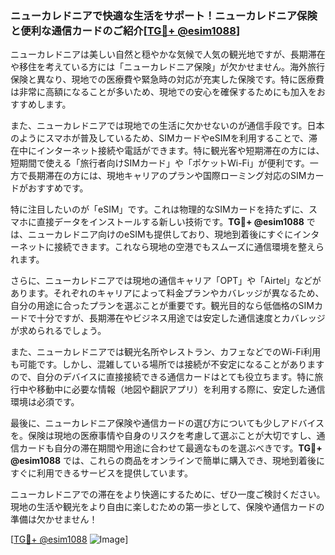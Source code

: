 ### ニューカレドニアで快適な生活をサポート！ニューカレドニア保険と便利な通信カードのご紹介[[TG💪+ @esim1088](https://t.me/s/esim1088)]

ニューカレドニアは美しい自然と穏やかな気候で人気の観光地ですが、長期滞在や移住を考えている方には「ニューカレドニア保険」が欠かせません。海外旅行保険と異なり、現地での医療費や緊急時の対応が充実した保険です。特に医療費は非常に高額になることが多いため、現地での安心を確保するためにも加入をおすすめします。

また、ニューカレドニアでは現地での生活に欠かせないのが通信手段です。日本のようにスマホが普及しているため、SIMカードやeSIMを利用することで、滞在中にインターネット接続や電話ができます。特に観光客や短期滞在の方には、短期間で使える「旅行者向けSIMカード」や「ポケットWi-Fi」が便利です。一方で長期滞在の方には、現地キャリアのプランや国際ローミング対応のSIMカードがおすすめです。

特に注目したいのが「eSIM」です。これは物理的なSIMカードを持たずに、スマホに直接データをインストールする新しい技術です。**TG💪+ @esim1088** では、ニューカレドニア向けのeSIMも提供しており、現地到着後にすぐにインターネットに接続できます。これなら現地の空港でもスムーズに通信環境を整えられます。

さらに、ニューカレドニアでは現地の通信キャリア「OPT」や「Airtel」などがあります。それぞれのキャリアによって料金プランやカバレッジが異なるため、自分の用途に合ったプランを選ぶことが重要です。観光目的なら低価格のSIMカードで十分ですが、長期滞在やビジネス用途では安定した通信速度とカバレッジが求められるでしょう。

また、ニューカレドニアでは観光名所やレストラン、カフェなどでのWi-Fi利用も可能です。しかし、混雑している場所では接続が不安定になることがありますので、自分のデバイスに直接接続できる通信カードはとても役立ちます。特に旅行中や移動中に必要な情報（地図や翻訳アプリ）を利用する際に、安定した通信環境は必須です。

最後に、ニューカレドニア保険や通信カードの選び方についても少しアドバイスを。保険は現地の医療事情や自身のリスクを考慮して選ぶことが大切ですし、通信カードも自分の滞在期間や用途に合わせて最適なものを選ぶべきです。**TG💪+ @esim1088** では、これらの商品をオンラインで簡単に購入でき、現地到着後にすぐに利用できるサービスを提供しています。

ニューカレドニアでの滞在をより快適にするために、ぜひ一度ご検討ください。現地の生活や観光をより自由に楽しむための第一歩として、保険や通信カードの準備は欠かせません！

[[TG💪+ @esim1088](https://t.me/s/esim1088) ![Image](https://i.postimg.cc/Y0z9fWf4/image.png)]